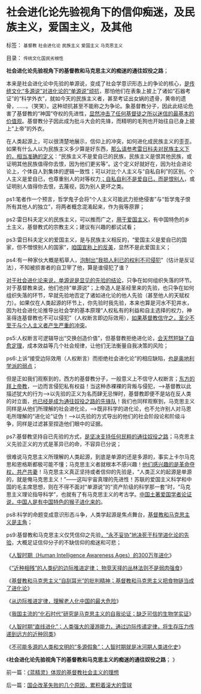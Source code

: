 # 社会进化论先验视角下的信仰痴迷，及民族主义，爱国主义，及其他

标签： `基督教` `社会进化论` `民族主义` `爱国主义` `马克思主义` 

目录： `传统文化国民劣根性`

**社会进化论先验视角下的基督教和马克思主义的痴迷的通往奴役之路**；

本来是社会进化论中先验的单源说，变成了社会学意识形态上的争论的核心，[是传统文化“多源说”对进化论的“单源说”顽抗](../../../2011/7/22/奴隶制社会的目的是仁慈的，奴隶制国家是怎么形成的？.md)，那怕他们在表象上披上了诸如“石器考证”的“科学外衣”，就如今天的民族主义者，甚至考证出女娲的遗骨，黄帝的遗骨，……。（笑笑）。这种顽抗甚至不能称之为争论。象基督教分子，因此此结论危害了基督教的“神国”夺权的先进性，[显然冲击了任何基督徒之所以迷信的最基本的价值观](../../../2013/5/12/进化论的生存淘汰是对栖息地的争夺，奴隶制和剥削的诞生.md)。基督教分子因此成为批斗大会的先锋，而精明的毛狗也开始往自已身上披上“上帝”的外衣。

在人类起源上，可以很清楚地展示，信仰上的冲突，如何进化成民族主义的歪歪。如果有什么人以为民族主义多少算是好东西，[那么请参考雷日科夫对民族主义下的，相当准确的定义](../../../2012/5/18/雷日科夫主义，戈尔巴乔夫提拨的铁杆改革派.md)：“民族主义不是爱自已的民族，民族主义是恨其他民族，或证明其他民族值得你去恨，因为他们更劣等”。这个定义好就好在，因为社会进论论上，个体自人到集体的逻辑一致性；可以对比个人主义与“自私自利”的区别。个人主义是爱自已，也尊重别人的对等权力[；自私自利不是爱自已，而是恨别人](../../../2009/3/27/所谓“永不妥协”的美德就是极端的自私及愚蠢.md)，或证明别人值得你去恨，去蔑视，因为别人更坏之类。

ps1:笔者作一个预言，哲学鬼子会将“个人主义可能武力拒绝侵害”与“哲学鬼子恨所有其他人的独立”，将两者概念混淆起来，作为我等原罪；

ps2:雷日科夫定义的民族主义，可以推而广之，[用于爱国主义](../../../2009/9/27/爱国不用吹牛，反省不是自虐，知耻者方是勇.md)，有中国特色的乡土主义，基督教式的宗教主义；建议有兴趣的都试试看；

ps3:雷日科夫定义的爱国主义，是与民族主义相反的，“爱国主义是爱自已的国家，但不憎恨别人的国家”，[咱国宣称上的反美](../../../2009/6/13/美帝国主义如果灭亡绝不是中国的福音.md)，显然不是此爱国主义；

ps4:有一种家伙大概是稻草人，[泡制出“我损人利已的权利不可侵犯](../../../2009/3/26/人性本私！无私与自私是同义词.md)”（估计是反证法），不知被损害者的自卫宰了他，算是谁侵犯了谁？

[对于社会进化论来说，单源说是显见的先验的结论](../../../2013/11/11/不可能多源的人类和文明的“多源假象”,冰河期对人类进化影响.md)，只争在如何组织失落的环节。对于基督教来说，他们也持“单源说”；上帝造人是圣经里来的先验，也只争在如何组织失落的环节，早就先验地否定了诸如进化论的他人先验（甚至他人的天赋权力）。如果仅在人类起源的环节上，你先验时我先验，本来也算是河水不犯井水，因为社会进化论推导出社会学的基本原理“人权私有的利益和自主选择的权力，神圣得连基督教也不可以侵犯”（人权断言即边际效用），[如果基督教信守之，至少不至于与个人主义者产生严重的冲突](../../../2009/11/16/解释人权的自然科学和人权解释的经济学.md)。

ps5:人权断言可逻辑导出“交换创造价值”，但基督教拒绝进化论，[会天然短缺了自愈定理](../../../2013/9/29/谷物法定律，自愈定律，马丁神父定律，及民粹，专制和权利.md)，成本效益等几个社会规律，让他们无法衡量自我决策的风险；

ps6:上诉“接受边际效用（人权断言）而拒绝社会进化论”的相应缺陷，[也是奥地利学派的弱点](../../../2011/2/28/专制还是民主好？奥地利学派弱点.md)；



但是正如我们观察到的，西方的基督教分子，一般意义上不信守人权断言；[东方的拜上帝教](../../../2012/2/17/拜上帝教的洋葱头和共产主义传统和保守主义.md)，一边而言侵犯私有权益！当这种赤裸裸的背叛与侵犯，——>基督教以此描述犹大的行为——>以先验的正义为名而肆无忌惮时，基督教即便不是站在反人类的对立面，[也已经是成为通往奴役之路的先锋队](../../../2012/2/17/费边社会主义和洋葱头的革命.md)！我们也同样观察到，马克思主义同样是从他们所理解的社会进化论，——>既非科学的进化论，也不允许别人对马恩毛所理解的“进化论”证伪！——>以先验的方式导出的他们的社会阶段论和阶级斗争，同样是过滤甚至捏造他们眼中的证据。

ps7:基督教坚持自已先验的方式，[是坚决支持任何民粹的通往奴役之路](../../../2013/6/7/&quot;茅于轼悖误&quot;,英国传统基督教狗屎大餐的梦工场.md)；马克思主义先验正义的方式是革异已的命，不容异已分说；

很难说马克思主义所理解的人类起源，到底是单源的还是多源的，事实上卡尔马克思和恩格斯都极可能不懂；马克思主义者就根本不感兴趣！[他们感兴趣的是革命夺权，共产共妻](../../../2013/7/19/《旧制度和大革命》,左右派在法西斯主义上的共识.md)！马克思主义真正坚持或者信仰的先验是，“人类正义的起源是单源的，就是俺马克思主义！”——这叫宇宙真理的先进性！苏联的爱国主义科学和中国的毛主席思想，则在不得不面对“单源说”的“资产阶级的科学那一套”时，“马克思主义理论指导科学”，也就有了有马克思主义的考古学。[中国土著爱国学者论证说，中国人是有中国特色的猴子进化来的](../../../2013/11/9/现代人类学如果成为国内的科普常识，可大大普及国民的科学素质.md)。

ps8:科学的命题变成意识形态斗争，人类学起源是焦点舞台，[基督教和马克思主义是主角](../../../2013/5/12/进化论的生存淘汰是对栖息地的争夺，奴隶制和剥削的诞生.md)；

ps9:基督教和马克思主义仅凭信仰之先验[，“永不妥协”地决死于科学进化论的先验](../../../2010/2/2/炮轰进化论.md)，大概足证信仰分子的不缺信仰的痴迷和可悲；

《[人智时期（Human Intelligence Awareness Ages）的300万年进化](../../../2013/5/11/人智时期的300万年进化史.md)》

《[“近种相残”的人类纪的边际推进定律； 物竞天择的丛林法则不是弱肉强食](../../../2013/5/12/边际推进定律，物竞天择的丛林法则不是弱肉强食.md)》

《[基督教和马克思主义“自刮耳光”的批判精神；基督教和马克思主义把食物链当成了进化论](../../../2013/5/12/进化论的生存淘汰是对栖息地的争夺，奴隶制和剥削的诞生.md)》

《[从边际推进定律，理解老人化中国的最大危险](../../../2013/5/12/从边际推进定律，理解老人化中国的最大危险.md)》

《[我国主流的“化石时代”研究是马克思主义的自我论证；缺乏可信的生物学实证](../../../2013/11/9/现代人类学如果成为国内的科普常识，可大大普及国民的科学素质.md)》

《[人智时期“直线进化”；人类强大的漫游能力，通过边际传递定律，将生存压力传递到远方的近种同类](../../../2013/11/10/人智时期“直线进化”的生物学解释；.md)》

《[不可能多源的人类和文明的“多源假象”；人智时期就是冰河期人类进化史](../../../2013/11/11/不可能多源的人类和文明的“多源假象”,冰河期对人类进化影响.md)》

《**社会进化论先验视角下的基督教和马克思主义的痴迷的通往奴役之路**； 》





前一篇：[《蓝精灵》体现的基督教社会主义的理想](../../../2013/11/11/《蓝精灵》体现的基督教社会主义的理想.md)

后一篇：[国企改革失败的几个原因，累积着滚大的雪球](../../../2013/11/12/国企改革失败的几个原因，累积着滚大的雪球.md)